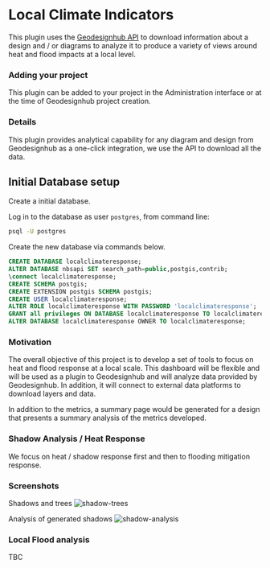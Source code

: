 # Local Climate Indicators
This plugin uses the [Geodesignhub API](https://www.geodesignhub.com/api) to download information about a design and / or diagrams to  analyze it to produce a variety of views around heat and flood impacts at a local level. 

### Adding your project
This plugin can be added to your project in the Administration interface or at the time of Geodesignhub project creation. 

### Details
This plugin provides analytical capability for any diagram and design from Geodesignhub as a one-click integration, we use the API to download all the data. 


## Initial Database setup

Create a initial database.

Log in to the database as user `postgres`, from command line:

```bash
psql -U postgres
```

Create the new database via commands below.

```sql
CREATE DATABASE localclimateresponse;
ALTER DATABASE nbsapi SET search_path=public,postgis,contrib;
\connect localclimateresponse;
CREATE SCHEMA postgis;
CREATE EXTENSION postgis SCHEMA postgis;
CREATE USER localclimateresponse;
ALTER ROLE localclimateresponse WITH PASSWORD 'localclimateresponse';
GRANT all privileges ON DATABASE localclimateresponse TO localclimateresponse;
ALTER DATABASE localclimateresponse OWNER TO localclimateresponse;
```


### Motivation
The overall objective of this project is to develop a set of tools to focus on heat and flood response at a local scale. This dashboard will be flexible and will be used as a plugin to Geodesignhub and will analyze data provided by Geodesignhub. In addition, it will connect to external data platforms to download layers and data. 

In addition to the metrics, a summary page would be generated for a design that presents a summary analysis of the metrics developed. 

### Shadow Analysis / Heat Response
We focus on heat / shadow response first and then to flooding mitigation response.

### Screenshots
Shadows and trees
![shadow-trees](images/shadow-analysis-trees.jpg)

Analysis of generated shadows
![shadow-analysis](images/shadow-analysis.jpg)

### Local Flood analysis

TBC